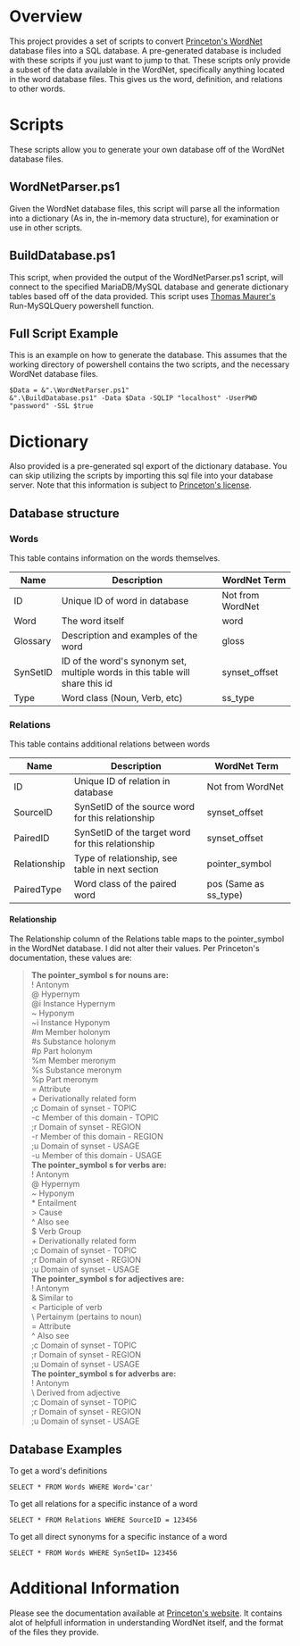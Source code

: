 # Overview
This project provides a set of scripts to convert [Princeton's WordNet](https://wordnet.princeton.edu/) database files into a SQL database. A pre-generated database is included with these scripts if you just want to jump to that. These scripts only provide a subset of the data available in the WordNet, specifically anything located in the word database files. This gives us the word, definition, and relations to other words. 

# Scripts
These scripts allow you to generate your own database off of the WordNet database files.

## WordNetParser.ps1
Given the WordNet database files, this script will parse all the information into a dictionary (As in, the in-memory data structure), for examination or use in other scripts.

## BuildDatabase.ps1
This script, when provided the output of the WordNetParser.ps1 script, will connect to the specified MariaDB/MySQL database and generate dictionary tables based off of the data provided. This script uses [Thomas Maurer's](https://www.thomasmaurer.ch/2011/04/powershell-run-mysql-querys-with-powershell/) Run-MySQLQuery powershell function.

## Full Script Example
This is an example on how to generate the database. This assumes that the working directory of powershell contains the two scripts, and the necessary WordNet database files.
```
$Data = &".\WordNetParser.ps1"
&".\BuildDatabase.ps1" -Data $Data -SQLIP "localhost" -UserPWD "password" -SSL $true
```

# Dictionary
Also provided is a pre-generated sql export of the dictionary database. You can skip utilizing the scripts by importing this sql file into your database server. Note that this information is subject to [Princeton's license](https://raw.githubusercontent.com/zincarla/WordNetParser/master/databasefile/LICENSE).

## Database structure
### Words
This table contains information on the words themselves.

Name | Description | WordNet Term
--- | --- | ---
ID | Unique ID of word in database | Not from WordNet
Word | The word itself | word
Glossary | Description and examples of the word | gloss
SynSetID | ID of the word's synonym set, multiple words in this table will share this id | synset_offset
Type | Word class (Noun, Verb, etc) | ss_type

### Relations
This table contains additional relations between words

Name | Description | WordNet Term
--- | --- | ---
ID | Unique ID of relation in database | Not from WordNet
SourceID | SynSetID of the source word for this relationship | synset_offset
PairedID | SynSetID of the target word for this relationship | synset_offset
Relationship | Type of relationship, see table in next section | pointer_symbol
PairedType | Word class of the paired word | pos (Same as ss_type)

#### Relationship
The Relationship column of the Relations table maps to the pointer_symbol in the WordNet database. I did not alter their values. Per Princeton's documentation, these values are:

>  **The pointer_symbol s for nouns are:**<br>
>  ! Antonym<br>
>  @ Hypernym<br>
>  @i Instance Hypernym<br>
>  ~ Hyponym<br>
>  ~i Instance Hyponym<br>
>  #m Member holonym<br>
>  #s Substance holonym<br>
>  #p Part holonym<br>
>  %m Member meronym<br>
>  %s Substance meronym<br>
>  %p Part meronym<br>
>  = Attribute<br>
>  \+ Derivationally related form<br>
>  ;c Domain of synset - TOPIC<br>
>  -c Member of this domain - TOPIC<br>
>  ;r Domain of synset - REGION<br>
>  -r Member of this domain - REGION<br>
>  ;u Domain of synset - USAGE<br>
>  -u Member of this domain - USAGE<br>
>  **The pointer_symbol s for verbs are:**<br>
>  ! Antonym<br>
>  @ Hypernym<br>
>  ~ Hyponym<br>
>  \* Entailment<br>
>  \> Cause<br>
>  ^ Also see<br>
>  $ Verb Group<br>
>  \+ Derivationally related form <br>
>  ;c Domain of synset - TOPIC<br>
>  ;r Domain of synset - REGION<br>
>  ;u Domain of synset - USAGE<br>
>  **The pointer_symbol s for adjectives are:**<br>
>  ! Antonym<br>
>  & Similar to<br>
>  < Participle of verb<br>
>  \ Pertainym (pertains to noun)<br>
>  = Attribute<br>
>  ^ Also see<br>
>  ;c Domain of synset - TOPIC<br>
>  ;r Domain of synset - REGION<br>
>  ;u Domain of synset - USAGE<br>
>  **The pointer_symbol s for adverbs are:**<br>
>  ! Antonym<br>
>  \ Derived from adjective<br>
>  ;c Domain of synset - TOPIC<br>
>  ;r Domain of synset - REGION<br>
>  ;u Domain of synset - USAGE<br>

## Database Examples
To get a word's definitions
```
SELECT * FROM Words WHERE Word='car'
```
To get all relations for a specific instance of a word
```
SELECT * FROM Relations WHERE SourceID = 123456
```
To get all direct synonyms for a specific instance of a word
```
SELECT * FROM Words WHERE SynSetID= 123456
```

# Additional Information
Please see the documentation available at [Princeton's website](https://wordnet.princeton.edu/documentation). It contains alot of helpfull information in understanding WordNet itself, and the format of the files they provide.
